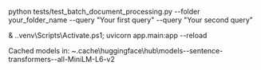 python tests/test_batch_document_processing.py --folder your_folder_name --query "Your first query" --query "Your second query"

& .\.venv\Scripts\Activate.ps1; uvicorn app.main:app --reload

Cached models in: ~\.cache\huggingface\hub\models--sentence-transformers--all-MiniLM-L6-v2